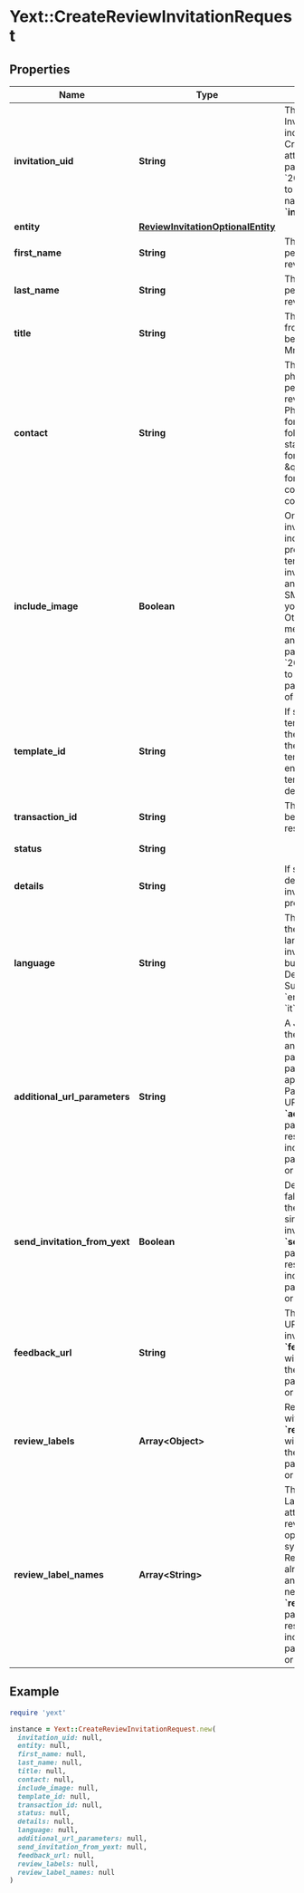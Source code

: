 # Yext::CreateReviewInvitationRequest

## Properties

| Name | Type | Description | Notes |
| ---- | ---- | ----------- | ----- |
| **invitation_uid** | **String** | The UID of this Review Invitation. This UID can be included as part of Review Creation requests for attribution.  If the **&#x60;v&#x60;** parameter is before &#x60;20210728&#x60;, please refer to **&#x60;id&#x60;** as the parameter name instead of **&#x60;invitationUid&#x60;**.  | [optional][readonly] |
| **entity** | [**ReviewInvitationOptionalEntity**](ReviewInvitationOptionalEntity.md) |  |  |
| **first_name** | **String** | The first name of the person from whom a review is being requested. |  |
| **last_name** | **String** | The last name of the person from whom a review is being requested. |  |
| **title** | **String** | The title of the person from whom a review is being requested (e.g., Mr., Mrs., Miss, etc.).  |  |
| **contact** | **String** | The email address or phone number of the person from whom a review is being requested.  Phone numbers should be formatted in one of the following ways: * E.164 standard international format, with a leading \&quot;+\&quot; * National format, according to the country of the corresponding location  |  |
| **include_image** | **Boolean** | Only valid for SMS invitations.  If set to true, include the image provided in the relevant template in the SMS invitation. Please note that an image counts as an SMS message towards your SMS capacity.  Otherwise, the SMS message will not include an image.  If the **&#x60;v&#x60;** parameter is before &#x60;20210728&#x60;, please refer to **&#x60;image&#x60;** as the parameter name instead of **&#x60;includeImage&#x60;**.  | [optional] |
| **template_id** | **String** | If specified, the ID of the template used to format the email.  If not specified, the entity’s default email template is used. If the entity has no default template, the account’s default template is used.  | [optional] |
| **transaction_id** | **String** | The ID of the transaction being reviewed in response to this invitation.  | [optional] |
| **status** | **String** |  | [optional][readonly] |
| **details** | **String** | If status is REJECTED, describes why the invitation could not be processed. | [optional][readonly] |
| **language** | **String** | The ISO 639-1 code of the review invitation&#39;s language. Only valid for invitations created from built-in templates. Defaults to &#x60;en&#x60;.  Supported languages:   * &#x60;en&#x60;   * &#x60;de&#x60;   * &#x60;fr&#x60;   * &#x60;es&#x60;   * &#x60;it&#x60;   * &#x60;nl&#x60;   * &#x60;ja&#x60;  | [optional] |
| **additional_url_parameters** | **String** | A JSON object containing the key, value pairs for any additional URL parameters. These URL parameters will be appended to the First-Party Review Collection URL.  The **&#x60;additionalUrlParameters&#x60;** parameter will only be respected with the inclusion of a **&#x60;v&#x60;** parameter of &#x60;20210728&#x60; or later.  | [optional] |
| **send_invitation_from_yext** | **Boolean** | Defaults to true. If set to false, Yext will not fulfill the invitation and will simply return the created invitation object.  The **&#x60;sendInvitationFromYext&#x60;** parameter will only be respected with the inclusion of a **&#x60;v&#x60;** parameter of &#x60;20210728&#x60; or later.  | [optional] |
| **feedback_url** | **String** | The created Feedback URL unique to this invitation.  The **&#x60;feedbackURL&#x60;** parameter will only be respected with the inclusion of a **&#x60;v&#x60;** parameter of &#x60;20210728&#x60; or later.  | [optional][readonly] |
| **review_labels** | **Array&lt;Object&gt;** | Review Labels associated with the review.  The **&#x60;reviewLabels&#x60;** parameter will only be respected with the inclusion of a **&#x60;v&#x60;** parameter of &#x60;20210728&#x60; or later.  | [optional][readonly] |
| **review_label_names** | **Array&lt;String&gt;** | The names of the Review Labels which will be attached to the resulting review.  This is an upsert operation, meaning the system will determine if a Review Label exists already in your account, and create and append a new label if not.  The **&#x60;reviewLabelNames&#x60;** parameter will only be respected with the inclusion of a **&#x60;v&#x60;** parameter of &#x60;20210728&#x60; or later.  | [optional] |

## Example

```ruby
require 'yext'

instance = Yext::CreateReviewInvitationRequest.new(
  invitation_uid: null,
  entity: null,
  first_name: null,
  last_name: null,
  title: null,
  contact: null,
  include_image: null,
  template_id: null,
  transaction_id: null,
  status: null,
  details: null,
  language: null,
  additional_url_parameters: null,
  send_invitation_from_yext: null,
  feedback_url: null,
  review_labels: null,
  review_label_names: null
)
```

